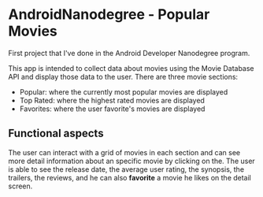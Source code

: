 # AndroidNanodegree - Popular Movies
First project that I've done in the Android Developer Nanodegree program.

This app is intended to collect data about movies using the Movie Database API and display those data to the user.
There are three movie sections: 
 * Popular: where the currently most popular movies are displayed
 * Top Rated: where the highest rated movies are displayed
 * Favorites: where the user favorite's movies are displayed

## Functional aspects 
The user can interact with a grid of movies in each section and can see more detail information about an specific movie by clicking on the.
The user is able to see the release date, the average user rating, the synopsis, the trailers, the reviews, and he can also **favorite** a movie he likes on the detail screen.



